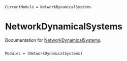 ```@meta
CurrentModule = NetworkDynamicalSystems
```

# NetworkDynamicalSystems

Documentation for [NetworkDynamicalSystems](https://github.com/csimal/NetworkDynamicalSystems.jl).

```@index
```

```@autodocs
Modules = [NetworkDynamicalSystems]
```
